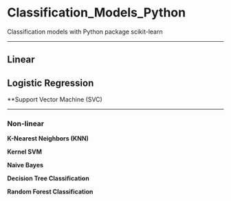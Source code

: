 # Classification_Models_Python
Classification models with Python package scikit-learn

---
## Linear

**Logistic Regression**
-


**Support Vector Machine (SVC)

---
### Non-linear

**K-Nearest Neighbors (KNN)**

**Kernel SVM**

**Naive Bayes**
 
 
 **Decision Tree Classification**  
 
 **Random Forest Classification**
